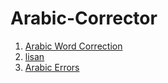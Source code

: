 # Arabic-Corrector
1. [Arabic Word Correction](https://shahd1995913-arabic-corrector-app-xu2ldr.streamlit.app/)
2. [lisan](https://app.lisan.ai/#/my-documents/new)
3. [Arabic Errors](https://www.manaraa.com/post/4722/%D8%A7%D9%84%D8%A3%D8%AE%D8%B7%D8%A7%D8%A1-%D8%A7%D9%84%D9%84%D8%BA%D9%88%D9%8A%D8%A9-%D9%88%D8%A3%D8%B3%D8%A8%D8%A7%D8%A8%D9%87%D8%A7)
